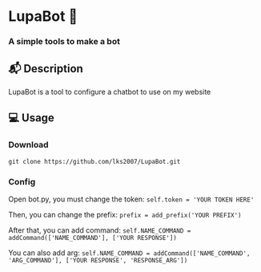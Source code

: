 # LupaBot :robot:
### A simple tools to make a bot 
## :mailbox_with_mail: Description
LupaBot is a tool to configure a chatbot to use on my website
## :computer: Usage
### Download
``` git clone https://github.com/lks2007/LupaBot.git ```

### Config
Open bot.py, you must change the token:
``` self.token = 'YOUR TOKEN HERE' ```

Then, you can change the prefix:
``` prefix = add_prefix('YOUR PREFIX') ```

After that, you can add command:
``` self.NAME_COMMAND = addCommand(['NAME_COMMAND'], ['YOUR RESPONSE']) ```

You can also add arg:
``` self.NAME_COMMAND = addCommand(['NAME_COMMAND', 'ARG_COMMAND'], ['YOUR RESPONSE', 'RESPONSE_ARG']) ```